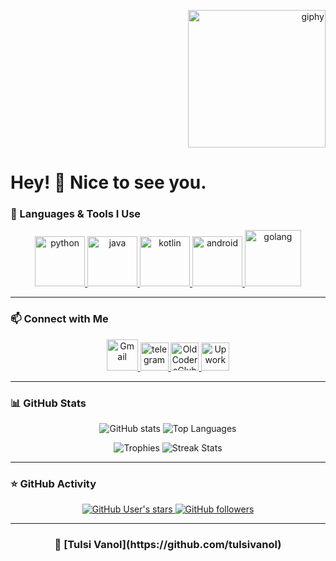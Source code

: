 <!--suppress HtmlDeprecatedAttribute -->
<p align="right">
  <a href="https://t.me/voko_aleksey">
    <img src="https://media.giphy.com/media/M9gbBd9nbDrOTu1Mqx/giphy.gif" width="220" alt="giphy">
  </a>
</p>

# Hey! 👋 Nice to see you. #

### 🚀 Languages & Tools I Use

<p align="center">
  <a href="https://docs.python.org/3/library/index.html">
    <img src="https://cdn.iconscout.com/icon/free/png-256/python-3521655-2945099.png" alt="python" width="80">
  </a>
  <a href="https://docs.oracle.com/en/java/">
    <img src="https://cdn.iconscout.com/icon/free/png-128/java-2038875-1720088.png" alt="java" width="80">
  </a>
  <a href="https://kotlinlang.org/docs/home.html">
    <img src="https://cdn.iconscout.com/icon/free/png-256/kotlin-283155.png" alt="kotlin" width="80">
  </a>
  <a href="https://developer.android.com/reference">
    <img src="https://cdn.iconscout.com/icon/free/png-256/android-3521272-2944776.png" alt="android" width="80">
  </a>
  <a href="https://go.dev/doc/">
    <img src="https://go.dev/blog/go-brand/Go-Logo/PNG/Go-Logo_Blue.png" alt="golang" width="90">
  </a>
</p>

---

### 📫 Connect with Me

<p align="center">
  <a href="mailto:tulsivanol@gmail.com">
    <img src="https://upload.wikimedia.org/wikipedia/commons/thumb/7/7e/Gmail_icon_%282020%29.svg/1024px-Gmail_icon_%282020%29.svg.png" alt="Gmail" width="50">
  </a>
  <a href="https://t.me/tulsivanol">
    <img src="https://cdn.iconscout.com/icon/free/png-256/telegram-3-226554.png" alt="telegram" width="45">
  </a>
  <a href="https://t.me/tulsivanol">
    <img src="https://avatars.githubusercontent.com/u/92794071?s=200&v=4" alt="OldCodersClub" width="45">
  </a>
  <a href="https://www.upwork.com/freelancers/~01c5c8254e5a63c88d">
    <img src="https://cdn-icons-png.flaticon.com/512/5968/5968520.png" alt="Upwork" width="45">
  </a>
</p>

---

### 📊 GitHub Stats

<p align="center">
  <img src="https://github-readme-stats.vercel.app/api?username=tulsivanol&theme=gotham&show_icons=true&count_private=true&hide_title=true&hide_border=true" alt="GitHub stats">
  <img src="https://github-readme-stats.vercel.app/api/top-langs/?username=tulsivanol&layout=compact&theme=gotham&hide=html&hide_border=true&card_width=300" alt="Top Languages">
</p>

<p align="center">
  <img src="https://github-profile-trophy.vercel.app/?username=tulsivanol&theme=onestar&no-frame=true&column=3&row=2" alt="Trophies">
  <img src="https://github-readme-streak-stats.herokuapp.com?user=tulsivanol&theme=gotham&hide_border=true&date_format=M%20j%5B%2C%20Y%5D" alt="Streak Stats">
</p>

---

### ⭐ GitHub Activity

<p align="center">
  <a href="https://github.com/tulsivanol">
    <img alt="GitHub User's stars" src="https://img.shields.io/github/stars/tulsivanol?affiliations=OWNER%2CCOLLABORATOR%2CORGANIZATION_MEMBER&label=Total%20Stars&style=social">
  </a>
  <a href="https://github.com/tulsivanol?tab=followers">
    <img alt="GitHub followers" src="https://img.shields.io/github/followers/tulsivanol?style=social">
  </a>
</p>

---

<h3 align="center">🔗 [Tulsi Vanol](https://github.com/tulsivanol)</h3>

